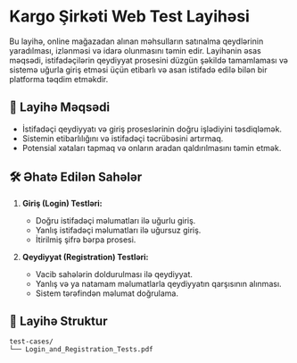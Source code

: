 # Kargo Şirkəti Web Test Layihəsi

Bu layihə, online mağazadan alınan məhsulların satınalma qeydlərinin yaradılması, izlənməsi və idarə olunmasını təmin edir. Layihənin əsas məqsədi, istifadəçilərin qeydiyyat prosesini düzgün şəkildə tamamlaması və sistemə uğurla giriş etməsi üçün etibarlı və asan istifadə edilə bilən bir platforma təqdim etməkdir.

## 📑 **Layihə Məqsədi**
- İstifadəçi qeydiyyatı və giriş proseslərinin doğru işlədiyini təsdiqləmək.
- Sistemin etibarlılığını və istifadəçi təcrübəsini artırmaq.
- Potensial xətaları tapmaq və onların aradan qaldırılmasını təmin etmək.

## 🛠️ **Əhatə Edilən Sahələr**
1. **Giriş (Login) Testləri:**
   - Doğru istifadəçi məlumatları ilə uğurlu giriş.
   - Yanlış istifadəçi məlumatları ilə uğursuz giriş.
   - İtirilmiş şifrə bərpa prosesi.

2. **Qeydiyyat (Registration) Testləri:**
   - Vacib sahələrin doldurulması ilə qeydiyyat.
   - Yanlış və ya natamam məlumatlarla qeydiyyatın qarşısının alınması.
   - Sistem tərəfindən məlumat doğrulama.

## 📂 **Layihə Struktur**
```plaintext
test-cases/
└── Login_and_Registration_Tests.pdf
